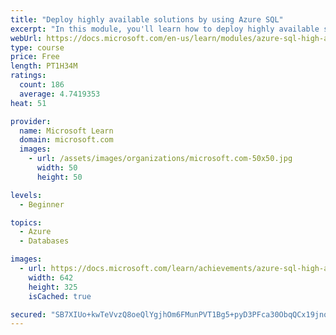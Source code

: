 ```yaml
---
title: "Deploy highly available solutions by using Azure SQL"
excerpt: "In this module, you'll learn how to deploy highly available solutions by using Azure SQL. You'll also look at architectures and how they affect availability."
webUrl: https://docs.microsoft.com/en-us/learn/modules/azure-sql-high-availability/
type: course
price: Free
length: PT1H34M
ratings:
  count: 186
  average: 4.7419353
heat: 51

provider:
  name: Microsoft Learn
  domain: microsoft.com
  images:
    - url: /assets/images/organizations/microsoft.com-50x50.jpg
      width: 50
      height: 50

levels:
  - Beginner

topics:
  - Azure
  - Databases

images:
  - url: https://docs.microsoft.com/learn/achievements/azure-sql-high-availability-social.png
    width: 642
    height: 325
    isCached: true

secured: "SB7XIUo+kwTeVvzQ8oeQlYgjhOm6FMunPVT1Bg5+pyD3PFca30ObqQCx19jnqpe6+cJWKh+/6YDOBUPSgtbAxRLwTMblyYzP+kl7v7QM9m8Ruz1eaCOznob4+ZrkZ3JsTGmyjYilSnAX+ekGh64f9mRywURnyfg4xpG+6Bjn1iWqBUbSinWrMGvlYLH45F900IQFqc/tfDe1KrMKzE1u/ok5LqDICTG0NI6KpozyK+HIkJXLrf4a9OxTwbj+cvMrYfrDbbbIOUlAjdTDX/OKzp9XFlIbyN+hTkr1sb23WchwEbI2Cpq8DTbWcrkPdJOE1h6wj9j04ngbE6CT49j5Rq/xwNFo6PIJ4LoszPT+u3jNk63MrV2KT9m0NNzSkG4TVo8gb4kINxUywRIgMGb0SgQAo6qu6V3/t7enOagkVrU=;G/gTPA0lZntYZnhFvC5xOA=="
---
```



